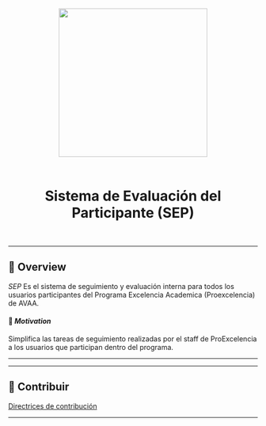 <body>
    <div align="center">
        <h1 align="center">
            <img src="https://i.imgur.com/1VDMsh4.png" width="300" />
            <p></p>
          <br>Sistema de Evaluación del Participante (SEP)
        </h1>
        <br>
    </div>
</body>

---

## 📍 Overview

_SEP_ Es el sistema de seguimiento y evaluación interna para todos los usuarios participantes del Programa Excelencia Academica (Proexcelencia) de AVAA.

#### 🎯 _Motivation_

Simplifica las tareas de seguimiento realizadas por el staff de ProExcelencia a los usuarios que participan dentro del programa.

---

---

## 🤝 Contribuir

[Directrices de contribución](./CONTRIBUCIONES.md)

---
